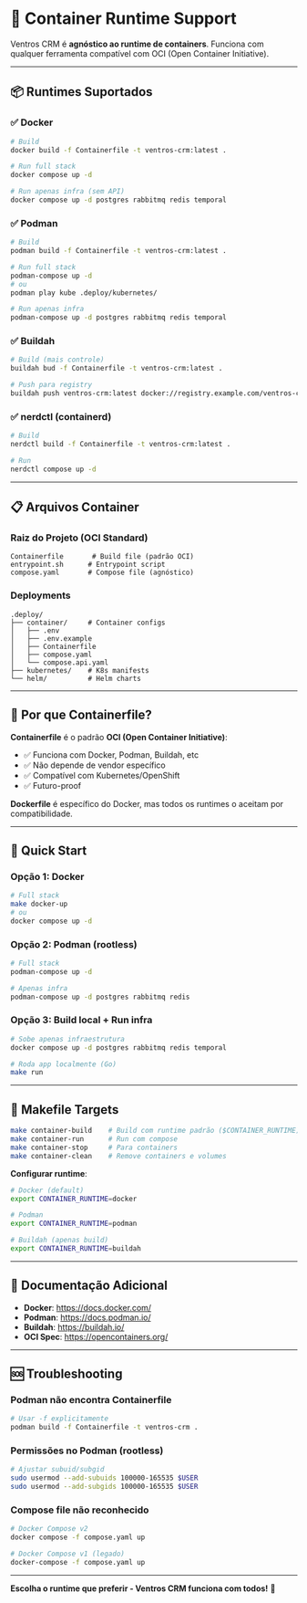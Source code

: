# 🐳 Container Runtime Support

Ventros CRM é **agnóstico ao runtime de containers**. Funciona com qualquer ferramenta compatível com OCI (Open Container Initiative).

---

## 📦 Runtimes Suportados

### ✅ Docker
```bash
# Build
docker build -f Containerfile -t ventros-crm:latest .

# Run full stack
docker compose up -d

# Run apenas infra (sem API)
docker compose up -d postgres rabbitmq redis temporal
```

### ✅ Podman
```bash
# Build
podman build -f Containerfile -t ventros-crm:latest .

# Run full stack
podman-compose up -d
# ou
podman play kube .deploy/kubernetes/

# Run apenas infra
podman-compose up -d postgres rabbitmq redis temporal
```

### ✅ Buildah
```bash
# Build (mais controle)
buildah bud -f Containerfile -t ventros-crm:latest .

# Push para registry
buildah push ventros-crm:latest docker://registry.example.com/ventros-crm:latest
```

### ✅ nerdctl (containerd)
```bash
# Build
nerdctl build -f Containerfile -t ventros-crm:latest .

# Run
nerdctl compose up -d
```

---

## 📋 Arquivos Container

### Raiz do Projeto (OCI Standard)
```
Containerfile       # Build file (padrão OCI)
entrypoint.sh      # Entrypoint script
compose.yaml       # Compose file (agnóstico)
```

### Deployments
```
.deploy/
├── container/     # Container configs
│   ├── .env
│   ├── .env.example
│   ├── Containerfile
│   ├── compose.yaml
│   └── compose.api.yaml
├── kubernetes/    # K8s manifests
└── helm/          # Helm charts
```

---

## 🎯 Por que Containerfile?

**Containerfile** é o padrão **OCI (Open Container Initiative)**:
- ✅ Funciona com Docker, Podman, Buildah, etc
- ✅ Não depende de vendor específico
- ✅ Compatível com Kubernetes/OpenShift
- ✅ Futuro-proof

**Dockerfile** é específico do Docker, mas todos os runtimes o aceitam por compatibilidade.

---

## 🚀 Quick Start

### Opção 1: Docker
```bash
# Full stack
make docker-up
# ou
docker compose up -d
```

### Opção 2: Podman (rootless)
```bash
# Full stack
podman-compose up -d

# Apenas infra
podman-compose up -d postgres rabbitmq redis
```

### Opção 3: Build local + Run infra
```bash
# Sobe apenas infraestrutura
docker compose up -d postgres rabbitmq redis temporal

# Roda app localmente (Go)
make run
```

---

## 🔧 Makefile Targets

```bash
make container-build    # Build com runtime padrão ($CONTAINER_RUNTIME)
make container-run      # Run com compose
make container-stop     # Para containers
make container-clean    # Remove containers e volumes
```

**Configurar runtime**:
```bash
# Docker (default)
export CONTAINER_RUNTIME=docker

# Podman
export CONTAINER_RUNTIME=podman

# Buildah (apenas build)
export CONTAINER_RUNTIME=buildah
```

---

## 📖 Documentação Adicional

- **Docker**: https://docs.docker.com/
- **Podman**: https://docs.podman.io/
- **Buildah**: https://buildah.io/
- **OCI Spec**: https://opencontainers.org/

---

## 🆘 Troubleshooting

### Podman não encontra Containerfile
```bash
# Usar -f explicitamente
podman build -f Containerfile -t ventros-crm .
```

### Permissões no Podman (rootless)
```bash
# Ajustar subuid/subgid
sudo usermod --add-subuids 100000-165535 $USER
sudo usermod --add-subgids 100000-165535 $USER
```

### Compose file não reconhecido
```bash
# Docker Compose v2
docker compose -f compose.yaml up

# Docker Compose v1 (legado)
docker-compose -f compose.yaml up
```

---

**Escolha o runtime que preferir - Ventros CRM funciona com todos!** 🚀
